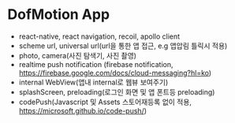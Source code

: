 # DofMotion App

- react-native, react navigation, recoil, apollo client
- scheme url, universal url(url을 통한 앱 접근, e.g 앱압림 틀릭시 적용)
- photo, camera(사진 탐색기, 사진 촬영)
- realtime push notification (firebase notification, https://firebase.google.com/docs/cloud-messaging?hl=ko)
- internal WebView(앱내 internal로 웹뷰 보여주기)
- splashScreen, preloading(로그인 화면 및 앱 폰트등 preloading)
- codePush(Javascript 및 Assets 스토어재등록 없이 적용, https://microsoft.github.io/code-push/)
